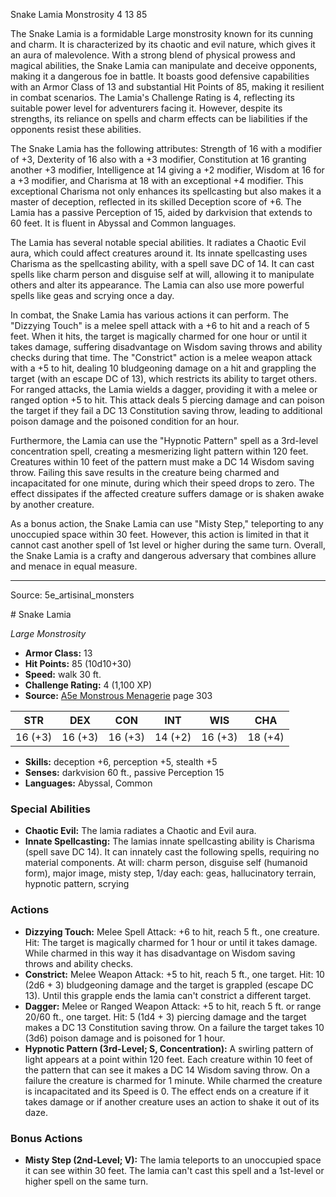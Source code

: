<MonsterName/>Snake Lamia</MonsterName>
<CreatureType/>Monstrosity</CreatureType>
<CR/>4</CR>
<AC/>13</AC>
<HP/>85</HP>
<summary>The Snake Lamia is a formidable Large monstrosity known for its cunning and charm. It is characterized by its chaotic and evil nature, which gives it an aura of malevolence. With a strong blend of physical prowess and magical abilities, the Snake Lamia can manipulate and deceive opponents, making it a dangerous foe in battle. It boasts good defensive capabilities with an Armor Class of 13 and substantial Hit Points of 85, making it resilient in combat scenarios. The Lamia's Challenge Rating is 4, reflecting its suitable power level for adventurers facing it. However, despite its strengths, its reliance on spells and charm effects can be liabilities if the opponents resist these abilities.</summary>

<detail>

The Snake Lamia has the following attributes: Strength of 16 with a modifier of +3, Dexterity of 16 also with a +3 modifier, Constitution at 16 granting another +3 modifier, Intelligence at 14 giving a +2 modifier, Wisdom at 16 for a +3 modifier, and Charisma at 18 with an exceptional +4 modifier. This exceptional Charisma not only enhances its spellcasting but also makes it a master of deception, reflected in its skilled Deception score of +6. The Lamia has a passive Perception of 15, aided by darkvision that extends to 60 feet. It is fluent in Abyssal and Common languages.

The Lamia has several notable special abilities. It radiates a Chaotic Evil aura, which could affect creatures around it. Its innate spellcasting uses Charisma as the spellcasting ability, with a spell save DC of 14. It can cast spells like charm person and disguise self at will, allowing it to manipulate others and alter its appearance. The Lamia can also use more powerful spells like geas and scrying once a day.

In combat, the Snake Lamia has various actions it can perform. The "Dizzying Touch" is a melee spell attack with a +6 to hit and a reach of 5 feet. When it hits, the target is magically charmed for one hour or until it takes damage, suffering disadvantage on Wisdom saving throws and ability checks during that time. The "Constrict" action is a melee weapon attack with a +5 to hit, dealing 10 bludgeoning damage on a hit and grappling the target (with an escape DC of 13), which restricts its ability to target others. For ranged attacks, the Lamia wields a dagger, providing it with a melee or ranged option +5 to hit. This attack deals 5 piercing damage and can poison the target if they fail a DC 13 Constitution saving throw, leading to additional poison damage and the poisoned condition for an hour.

Furthermore, the Lamia can use the "Hypnotic Pattern" spell as a 3rd-level concentration spell, creating a mesmerizing light pattern within 120 feet. Creatures within 10 feet of the pattern must make a DC 14 Wisdom saving throw. Failing this save results in the creature being charmed and incapacitated for one minute, during which their speed drops to zero. The effect dissipates if the affected creature suffers damage or is shaken awake by another creature.

As a bonus action, the Snake Lamia can use "Misty Step," teleporting to any unoccupied space within 30 feet. However, this action is limited in that it cannot cast another spell of 1st level or higher during the same turn. Overall, the Snake Lamia is a crafty and dangerous adversary that combines allure and menace in equal measure.</detail>



---

Source: 5e_artisinal_monsters

<statblock>
# Snake Lamia

*Large* *Monstrosity*

- **Armor Class:** 13
- **Hit Points:** 85 (10d10+30)
- **Speed:** walk 30 ft.
- **Challenge Rating:** 4 (1,100 XP)
- **Source:** [A5e Monstrous Menagerie](https://enpublishingrpg.com/products/level-up-monstrous-menagerie-a5e) page 303

| STR | DEX | CON | INT | WIS | CHA |
| --- | --- | --- | --- | --- | --- |
| 16 (+3) | 16 (+3) | 16 (+3) | 14 (+2) | 16 (+3) | 18 (+4) |

- **Skills:** deception +6, perception +5, stealth +5
- **Senses:** darkvision 60 ft., passive Perception 15
- **Languages:** Abyssal, Common

### Special Abilities

- **Chaotic Evil:** The lamia radiates a Chaotic and Evil aura.
- **Innate Spellcasting:** The lamias innate spellcasting ability is Charisma (spell save DC 14). It can innately cast the following spells, requiring no material components. At will: charm person, disguise self (humanoid form), major image, misty step, 1/day each: geas, hallucinatory terrain, hypnotic pattern, scrying

### Actions

- **Dizzying Touch:** Melee Spell Attack: +6 to hit, reach 5 ft., one creature. Hit: The target is magically charmed for 1 hour or until it takes damage. While charmed in this way  it has disadvantage on Wisdom saving throws and ability checks.
- **Constrict:** Melee Weapon Attack: +5 to hit, reach 5 ft., one target. Hit: 10 (2d6 + 3) bludgeoning damage  and the target is grappled (escape DC 13). Until this grapple ends  the lamia can't constrict a different target.
- **Dagger:** Melee or Ranged Weapon Attack: +5 to hit, reach 5 ft. or range 20/60 ft., one target. Hit: 5 (1d4 + 3) piercing damage  and the target makes a DC 13 Constitution saving throw. On a failure  the target takes 10 (3d6) poison damage and is poisoned for 1 hour.
- **Hypnotic Pattern (3rd-Level; S, Concentration):** A swirling pattern of light appears at a point within 120 feet. Each creature within 10 feet of the pattern that can see it makes a DC 14 Wisdom saving throw. On a failure  the creature is charmed for 1 minute. While charmed  the creature is incapacitated and its Speed is 0. The effect ends on a creature if it takes damage or if another creature uses an action to shake it out of its daze.

### Bonus Actions

- **Misty Step (2nd-Level; V):** The lamia teleports to an unoccupied space it can see within 30 feet. The lamia can't cast this spell and a 1st-level or higher spell on the same turn.


</statblock>


